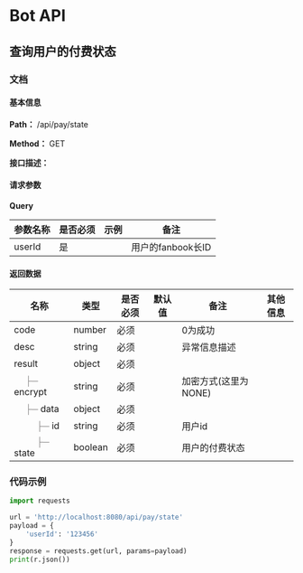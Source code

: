 <!--
 * @Author: benny
 * @Date: 2023-05-17 15:18:18
 * @LastEditTime: 2023-05-17 16:31:24
 * @LastEditors: dylan.ren
 * @Description: 
 * @FilePath: /english-ai-bot/docs/api.md
-->
# Bot API

## 查询用户的付费状态

### **文档**
<a id=查询用户的付费状态1181> </a>
#### 基本信息

**Path：** /api/pay/state

**Method：** GET

**接口描述：**


#### 请求参数
**Query**

| 参数名称  |  是否必须 | 示例  | 备注  |
| ------------ | ------------ | ------------ | ------------ |
| userId | 是  |   |  用户的fanbook长ID |

#### 返回数据

<table>
  <thead class="ant-table-thead">
    <tr>
      <th key=name>名称</th><th key=type>类型</th><th key=required>是否必须</th><th key=default>默认值</th><th key=desc>备注</th><th key=sub>其他信息</th>
    </tr>
  </thead><tbody className="ant-table-tbody"><tr key=0-0><td key=0><span style="padding-left: 0px"><span style="color: #8c8a8a"></span> code</span></td><td key=1><span>number</span></td><td key=2>必须</td><td key=3></td><td key=4><span style="white-space: pre-wrap">0为成功</span></td><td key=5></td></tr><tr key=0-1><td key=0><span style="padding-left: 0px"><span style="color: #8c8a8a"></span> desc</span></td><td key=1><span>string</span></td><td key=2>必须</td><td key=3></td><td key=4><span style="white-space: pre-wrap">异常信息描述</span></td><td key=5></td></tr><tr key=0-2><td key=0><span style="padding-left: 0px"><span style="color: #8c8a8a"></span> result</span></td><td key=1><span>object</span></td><td key=2>必须</td><td key=3></td><td key=4><span style="white-space: pre-wrap"></span></td><td key=5></td></tr><tr key=0-2-0><td key=0><span style="padding-left: 20px"><span style="color: #8c8a8a">├─</span> encrypt</span></td><td key=1><span>string</span></td><td key=2>必须</td><td key=3></td><td key=4><span style="white-space: pre-wrap">加密方式(这里为NONE)</span></td><td key=5></td></tr><tr key=0-2-1><td key=0><span style="padding-left: 20px"><span style="color: #8c8a8a">├─</span> data</span></td><td key=1><span>object</span></td><td key=2>必须</td><td key=3></td><td key=4><span style="white-space: pre-wrap"></span></td><td key=5></td></tr><tr key=0-2-1-0><td key=0><span style="padding-left: 40px"><span style="color: #8c8a8a">├─</span> id</span></td><td key=1><span>string</span></td><td key=2>必须</td><td key=3></td><td key=4><span style="white-space: pre-wrap">用户id</span></td><td key=5></td></tr><tr key=0-2-1-1><td key=0><span style="padding-left: 40px"><span style="color: #8c8a8a">├─</span> state</span></td><td key=1><span>boolean</span></td><td key=2>必须</td><td key=3></td><td key=4><span style="white-space: pre-wrap">用户的付费状态</span></td><td key=5></td></tr>
               </tbody>
              </table>



### **代码示例**

```python
import requests

url = 'http://localhost:8080/api/pay/state'
payload = { 
    'userId': '123456'
}
response = requests.get(url, params=payload)
print(r.json())
```